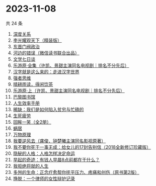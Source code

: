 # 2023-11-08

共 24 条

<!-- BEGIN WEREAD -->
<!-- 最后更新时间 2023-11-08 07:04:17 +0800 -->
1. [深度关系](https://weread.qq.com/web/bookDetail/bb432f60813ab8444g014d61)
1. [李光耀观天下（精装版）](https://weread.qq.com/web/bookDetail/63c32e90813ab844ag014d47)
1. [东晋门阀政治](https://weread.qq.com/web/bookDetail/f5232ea0813ab844ag016fa0)
1. [河边的错误（微信读书联合出品）](https://weread.qq.com/web/bookDetail/e7f32350813ab8475g0126a1)
1. [文学七日谈](https://weread.qq.com/web/bookDetail/86f32d80813ab77dcg011655)
1. [乐游原·全集（许凯、景甜主演同名电视剧｜排名不分先后）](https://weread.qq.com/web/bookDetail/34532160813ab846cg010875)
1. [汉字就是这么来的：走进汉字世界](https://weread.qq.com/web/bookDetail/70132170720a2d9c7019313)
1. [强者思维](https://weread.qq.com/web/bookDetail/6fc32eb0813ab8305g011b01)
1. [晴耕雨读，得闲饮茶](https://weread.qq.com/web/bookDetail/e39320b0813ab8447g0133f8)
1. [乐游原·上（许凯、景甜主演同名电视剧｜排名不分先后）](https://weread.qq.com/web/bookDetail/afa32a40813ab7da9g0161bf)
1. [巴黎图书馆](https://weread.qq.com/web/bookDetail/a6032830813ab78beg010808)
1. [人生效率手册](https://weread.qq.com/web/bookDetail/55d32af0813ab83bag01875d)
1. [稀缺：我们是如何陷入贫穷与忙碌的](https://weread.qq.com/web/bookDetail/36b321405d05b236bb0ce7d)
1. [生死疲劳](https://weread.qq.com/web/bookDetail/c2f320f071935f63c2f1313)
1. [回眸一笑（全2册）](https://weread.qq.com/web/bookDetail/18032310813ab8415g019b91)
1. [蜗居](https://weread.qq.com/web/bookDetail/d7932200813ab6ffeg016c0e)
1. [万物原理](https://weread.qq.com/web/bookDetail/d5932b607292e18dd59c7b9)
1. [我要逆风去（龚俊、钟楚曦主演同名影视原著）](https://weread.qq.com/web/bookDetail/79d32340813ab83b2g0125c0)
1. [我不要你死于一事无成：给女儿的17封告别信（2018全新修订珍藏版）](https://weread.qq.com/web/bookDetail/e1a32770717c5642e1a165b)
1. [隐秘的人格：人格怎样决定命运](https://weread.qq.com/web/bookDetail/d0832bd0813ab73d6g01732c)
1. [早起的奇迹：有钱人早晨8点前都在干什么？](https://weread.qq.com/web/bookDetail/0bb32090813ab7e9eg011a71)
1. [我拒绝将就的人生](https://weread.qq.com/web/bookDetail/62b32fc071f202bc62b8634)
1. [多舛的生命：正念疗愈帮你抚平压力、疼痛和创伤（原书第2版）](https://weread.qq.com/web/bookDetail/96732be05e3e70967f1d4fe)
1. [挣脱：一个律师的女性辩护记录](https://weread.qq.com/web/bookDetail/7a532e50813ab7fedg010cfc)
<!-- END WEREAD -->